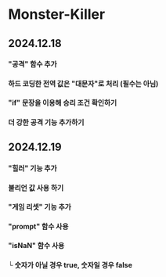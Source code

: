 # Monster-Killer

## 2024.12.18
#### "공격" 함수 추가
#### 하드 코딩한 전역 값은 "대문자"로 처리 (필수는 아님)
#### "if" 문장을 이용해 승리 조건 확인하기
#### 더 강한 공격 기능 추가하기

## 2024.12.19
#### "힐러" 기능 추가
#### 불리언 값 사용 하기
#### "게임 리셋" 기능 추가

#### "prompt" 함수 사용
#### "isNaN" 함수 사용 
#### └ 숫자가 아닐 경우 true, 숫자일 경우 false
